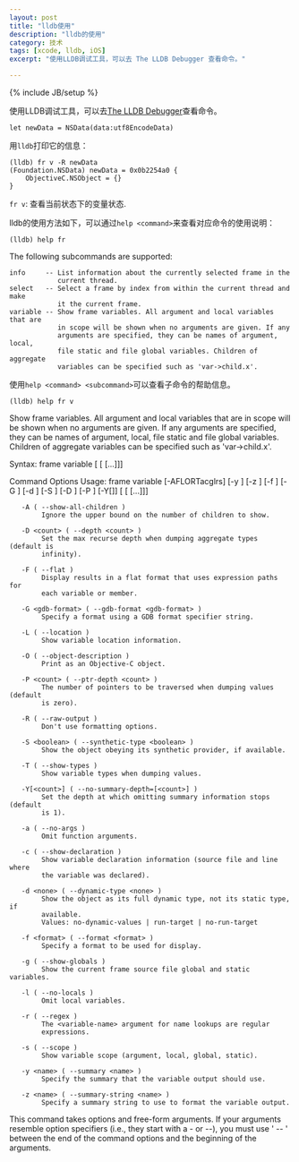 ```yaml
---
layout: post
title: "lldb使用"
description: "lldb的使用"
category: 技术
tags: [xcode, lldb, iOS]
excerpt: "使用LLDB调试工具，可以去 The LLDB Debugger 查看命令。"

---
```

{% include JB/setup %}

使用LLDB调试工具，可以去[The LLDB Debugger](http://lldb.llvm.org/lldb-gdb.html)查看命令。

`let newData = NSData(data:utf8EncodeData)`

用`lldb`打印它的信息：

	(lldb) fr v -R newData
	(Foundation.NSData) newData = 0x0b2254a0 {
		ObjectiveC.NSObject = {}
	}
	
`fr v`: 查看当前状态下的变量状态.

lldb的使用方法如下，可以通过`help <command>`来查看对应命令的使用说明：

	(lldb) help fr
	
The following subcommands are supported:

    info     -- List information about the currently selected frame in the
                current thread.
    select   -- Select a frame by index from within the current thread and make
                it the current frame.
    variable -- Show frame variables. All argument and local variables that are
                in scope will be shown when no arguments are given. If any
                arguments are specified, they can be names of argument, local,
                file static and file global variables. Children of aggregate
                variables can be specified such as 'var->child.x'.

使用`help <command> <subcommand>`可以查看子命令的帮助信息。

	(lldb) help fr v

   Show frame variables. All argument and local variables that are in scope
   will be shown when no arguments are given. If any arguments are specified,
   they can be names of argument, local, file static and file global variables.
   Children of aggregate variables can be specified such as 'var->child.x'.

Syntax: frame variable <cmd-options> [<variable-name> [<variable-name> [...]]]

Command Options Usage:
  frame variable [-AFLORTacglrs] [-y <name>] [-z <name>] [-f <format>] [-G <gdb-format>] [-d <none>] [-S <boolean>] [-D <count>] [-P <count>] [-Y[<count>]] [<variable-name> [<variable-name> [...]]]

       -A ( --show-all-children )
            Ignore the upper bound on the number of children to show.

       -D <count> ( --depth <count> )
            Set the max recurse depth when dumping aggregate types (default is
            infinity).

       -F ( --flat )
            Display results in a flat format that uses expression paths for
            each variable or member.

       -G <gdb-format> ( --gdb-format <gdb-format> )
            Specify a format using a GDB format specifier string.

       -L ( --location )
            Show variable location information.

       -O ( --object-description )
            Print as an Objective-C object.

       -P <count> ( --ptr-depth <count> )
            The number of pointers to be traversed when dumping values (default
            is zero).

       -R ( --raw-output )
            Don't use formatting options.

       -S <boolean> ( --synthetic-type <boolean> )
            Show the object obeying its synthetic provider, if available.

       -T ( --show-types )
            Show variable types when dumping values.

       -Y[<count>] ( --no-summary-depth=[<count>] )
            Set the depth at which omitting summary information stops (default
            is 1).

       -a ( --no-args )
            Omit function arguments.

       -c ( --show-declaration )
            Show variable declaration information (source file and line where
            the variable was declared).

       -d <none> ( --dynamic-type <none> )
            Show the object as its full dynamic type, not its static type, if
            available.
            Values: no-dynamic-values | run-target | no-run-target

       -f <format> ( --format <format> )
            Specify a format to be used for display.

       -g ( --show-globals )
            Show the current frame source file global and static variables.

       -l ( --no-locals )
            Omit local variables.

       -r ( --regex )
            The <variable-name> argument for name lookups are regular
            expressions.

       -s ( --scope )
            Show variable scope (argument, local, global, static).

       -y <name> ( --summary <name> )
            Specify the summary that the variable output should use.

       -z <name> ( --summary-string <name> )
            Specify a summary string to use to format the variable output.
   
This command takes options and free-form arguments.  If your arguments
   resemble option specifiers (i.e., they start with a - or --), you must use '
   -- ' between the end of the command options and the beginning of the
   arguments.
